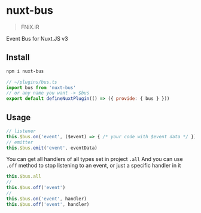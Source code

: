 # nuxt-bus

> FNiX.iR

Event Bus for Nuxt.JS v3

## Install

``` bash
npm i nuxt-bus
```

``` js
// ~/plugins/bus.ts
import bus from 'nuxt-bus'
// or any name you want -> $bus
export default defineNuxtPlugin(() => ({ provide: { bus } }))
```

## Usage

``` js
// listener
this.$bus.on('event', ($event) => { /* your code with $event data */ })
// emitter
this.$bus.emit('event', eventData)
```

You can get all handlers of all types set in project `.all`
And you can use `.off` method to stop listening to an event, or just a specific handler in it

``` js
this.$bus.all
//
this.$bus.off('event')
//
this.$bus.on('event', handler)
this.$bus.off('event', handler)
```

